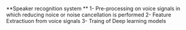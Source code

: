 **Speaker recognition system
**
1- Pre-processing on voice signals in which reducing noice or noise cancellation is performed
2- Feature Extractiuon from voice signals
3- Traing of Deep learning models
